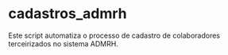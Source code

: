 # cadastros_admrh
Este script automatiza o processo de cadastro de colaboradores terceirizados no sistema ADMRH.
